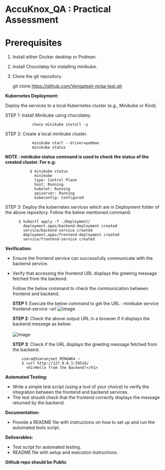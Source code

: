 # AccuKnox_QA : Practical Assessment

# Prerequisites
1.	Install either Docker desktop or Podman.
2.	Install Chocolatey for installing minikube.
3.	Clone the git repository.

  	git clone https://github.com/Vengatesh-m/qa-test.git


**Kubernetes Deployment:**

Deploy the services to a local Kubernetes cluster (e.g., Minikube or Kind).

STEP 1: Install Minikube using chocolatey
                
                choco minikube install -y

STEP 2: Create a local minikube cluster.
                
                minikube start --driver=podman
                minikube status

**NOTE : minikube status command is used to check the status of the created cluster. For e.g:**

               $ minikube status
                 minikube
                 type: Control Plane
                 host: Running
                 kubelet: Running
                 apiserver: Running
                 kubeconfig: Configured


STEP 3: Deploy the kubernetes services which are in Deployment folder of the above repository. Follow the below mentioned command:
          
          $ kubectl apply -f ./Deployment/
            deployment.apps/backend-deployment created
            service/backend-service created
            deployment.apps/frontend-deployment created
            service/frontend-service created



**Verification:**

- Ensure the frontend service can successfully communicate with the backend service.
- Verify that accessing the frontend URL displays the greeting message fetched from the backend.

  Follow the below command to check the communication between frontend and backend.

  **STEP 1**: Execute the below command to get the URL :
          minikube service frontend-service –url
          ![image](https://github.com/user-attachments/assets/206eb946-aa3f-4ebe-ac77-7546a4bf45ff)

  **STEP 2**: Check the above output URL in a browser if it displays the backend messege as below:<br>
         <br> ![image](https://github.com/user-attachments/assets/5ac8ae38-e61d-4d1b-aa3a-8564c897a2a6)

  **STEP 3**: Check if the URL displays the greeting message fetched from the backend.

          simra@Simranjeet MINGW64 ~
          $ curl http://127.0.0.1:59516/
            <h1>Hello from the Backend!</h1>



**Automated Testing:**

- Write a simple test script (using a tool of your choice) to verify the integration between the frontend and backend services.
- The test should check that the frontend correctly displays the message returned by the backend.

**Documentation:**

- Provide a README file with instructions on how to set up and run the automated tests script.

**Deliverables:**
- Test script for automated testing.
- README file with setup and execution instructions.

**Github repo should be Public**
